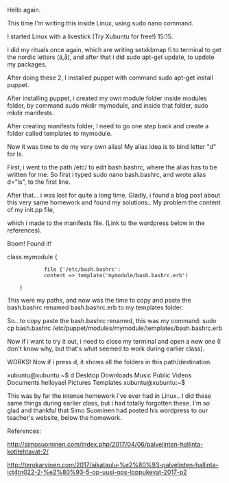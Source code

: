 Hello again.

This time I'm writing this inside Linux, using sudo nano command.

I started Linux with a livestick (Try Xubuntu for free!) 15:15.

I did my rituals once again, which are writing setxkbmap fi to terminal to get the nordic letters (ä,å), and after that i did sudo apt-get update, to update my packages.

After doing these 2, I installed puppet with command sudo apt-get install puppet.

After installing puppet, i created my own module folder inside modules folder, by command sudo mkdir mymodule, and inside that folder, sudo mkdir manifests.

After creating manifests folder, I need to go one step back and create a folder called templates to mymodule.

Now it was time to do my very own alias! My alias idea is to bind letter "d" for ls.

First, i went to the path /etc/ to edit bash.bashrc, where the alias has to be written for me. So first i typed sudo nano bash.bashrc, and wrote alias d="ls", to the first line.

After that... i was lost for quite a long time. Gladly, i found a blog post about this very same homework and found my solutions.. My problem the content of my init.pp file,

which i made to the manifests file. (Link to the wordpress below in the references).

Boom! Found it!

class mymodule {

                file {'/etc/bash.bashrc':
                content => template('mymodule/bash.bashrc.erb')

        }


This were my paths, and now was the time to copy and paste the bash.bashrc renamed bash.bashrc.erb to my templates folder.

So.. to copy paste the bash.bashrc renamed, this was my command: sudo cp bash.bashrc /etc/puppet/modules/mymodule/templates/bash.bashrc.erb

Now if i want to try it out, i need to close my terminal and open a new one (I don't know why, but that's what seemed to work during earlier class). 

WORKS! Now if i press d, it shows all the folders in this path/destination.

xubuntu@xubuntu:~$ d
Desktop    Downloads  Music     Public     Videos
Documents  helloyael  Pictures  Templates
xubuntu@xubuntu:~$ 

This was by far the intense homework i've ever had in Linux.. I did these same things during earlier class, but i had totally forgotten these. I'm so glad and thankful that
Simo Suominen had posted his wordpress to our teacher's website, below the homework.

References:

http://simosuominen.com/index.php/2017/04/06/palvelinten-hallinta-kotitehtavat-2/

http://terokarvinen.com/2017/aikataulu-%e2%80%93-palvelinten-hallinta-ict4tn022-2-%e2%80%93-5-op-uusi-ops-loppukevat-2017-p2
